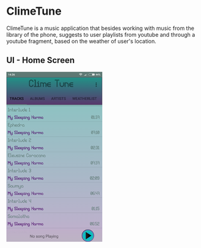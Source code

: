 # ClimeTune
 ClimeTune is a music application that besides working with music from the library of the phone, suggests to user playlists from youtube and through a youtube fragment, based on the weather of user's location.
 
## UI - Home Screen

![Home Screen](https://github.com/SimosLeei/ClimeTune/blob/master/Screenshots/TracklistTab.png)
